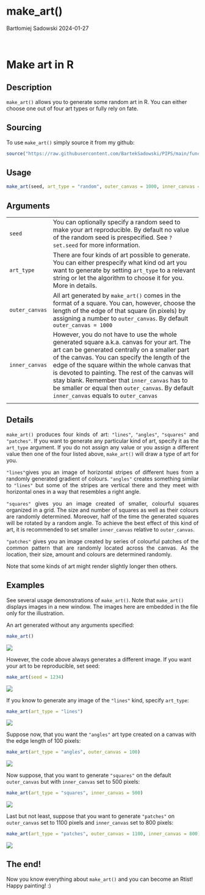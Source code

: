 make_art()
================
Bartłomiej Sadowski
2024-01-27

<br>

# Make art in R

## Description

`make_art()` allows you to generate some random art in R. You can either
choose one out of four art types or fully rely on fate.

## Sourcing

To use `make_art()` simply source it from my github:

``` r
source("https://raw.githubusercontent.com/BartekSadowski/PIPS/main/functions_assignment_3_2R.R")
```

## Usage

``` r
make_art(seed, art_type = "random", outer_canvas = 1000, inner_canvas = outer_canvas)
```

## Arguments

<div style="text-align: justify;">

|                |                                                                                                                                                                                                                                                                                                                                                                                                                                              |
|----------------|----------------------------------------------------------------------------------------------------------------------------------------------------------------------------------------------------------------------------------------------------------------------------------------------------------------------------------------------------------------------------------------------------------------------------------------------|
| `seed`         | You can optionally specify a random seed to make your art reproducible. By default no value of the random seed is prespecified. See `?set.seed` for more information.                                                                                                                                                                                                                                                                        |
| `art_type`     | There are four kinds of art possible to generate. You can either prespecify what kind od art you want to generate by setting `art_type` to a relevant string or let the algorithm to choose it for you. More in details.                                                                                                                                                                                                                     |
| `outer_canvas` | All art generated by `make_art()` comes in the format of a square. You can, however, choose the length of the edge of that square (in pixels) by assigning a number to `outer_canvas`. By default `outer_canvas = 1000`                                                                                                                                                                                                                      |
| `inner_canvas` | However, you do not have to use the whole generated square a.k.a. canvas for your art. The art can be generated centrally on a smaller part of the canvas. You can specify the length of the edge of the square within the whole canvas that is devoted to painting. The rest of the canvas will stay blank. Remember that `inner_canvas` has to be smaller or equal then `outer_canvas`. By default `inner_canvas` equals to `outer_canvas` |
|                |                                                                                                                                                                                                                                                                                                                                                                                                                                              |

</div>

## Details

<div style="text-align: justify;">

`make_art()` produces four kinds of art: `"lines"`, `"angles"`,
`"squares"` and `"patches"`. If you want to generate any particular kind
of art, specify it as the `art_type` argument. If you do not assign any
value or you assign a different value then one of the four listed above,
`make_art()` will draw a type of art for you.

`"lines"`gives you an image of horizontal stripes of different hues from
a randomly generated gradient of colours. `"angles"` creates something
similar to `"lines"` but some of the stripes are vertical there and they
meet with horizontal ones in a way that resembles a right angle.

`"squares"` gives you an image created of smaller, colourful squares
organized in a grid. The size and number of squares as well as their
colours are randomly determined. Moreover, half of the time the
generated squares will be rotated by a random angle. To achieve the best
effect of this kind of art, it is recommended to set smaller
`inner_canvas` relative to `outer_canvas`.

`"patches"` gives you an image created by series of colourful patches of
the common pattern that are randomly located across the canvas. As the
location, their size, amount and colours are determined randomly.

Note that some kinds of art might render slightly longer then others.

</div>

## Examples

See several usage demonstrations of `make_art()`. Note that `make_art()`
displays images in a new window. The images here are embedded in the
file only for the illustration.

An art generated without any arguments specified:

``` r
make_art()
```

![](https://github.com/BartekSadowski/PIPS/blob/main/Pictures/example1.png?raw=true)

However, the code above always generates a different image. If you want
your art to be reproducible, set seed:

``` r
make_art(seed = 1234)
```

![](https://github.com/BartekSadowski/PIPS/blob/main/Pictures/example2.png?raw=true)

If you know to generate any image of the `"lines"` kind, specify
`art_type`:

``` r
make_art(art_type = "lines")
```

![](https://github.com/BartekSadowski/PIPS/blob/main/Pictures/example3.png?raw=true)

Suppose now, that you want the `"angles"` art type created on a canvas
with the edge length of 100 pixels:

``` r
make_art(art_type = "angles", outer_canvas = 100)
```

![](https://github.com/BartekSadowski/PIPS/blob/main/Pictures/example4.png?raw=true)

Now suppose, that you want to generate `"squares"` on the default
`outer_canvas` but with `inner_canvas` set to 500 pixels:

``` r
make_art(art_type = "squares", inner_canvas = 500)
```

![](https://github.com/BartekSadowski/PIPS/blob/main/Pictures/example5.png?raw=true)

Last but not least, suppose that you want to generate `"patches"` on
`outer_canvas` set to 1100 pixels and `inner_canvas` set to 800 pixels:

``` r
make_art(art_type = "patches", outer_canvas = 1100, inner_canvas = 800)
```

![](https://github.com/BartekSadowski/PIPS/blob/main/Pictures/example6.png?raw=true)

## The end!

Now you know everything about `make_art()` and you can become an Rtist!
Happy painting! :)

<br> <br>
